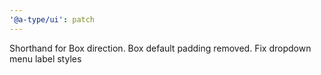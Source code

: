 ```yaml
---
'@a-type/ui': patch
---
```


Shorthand for Box direction. Box default padding removed. Fix dropdown menu label styles
